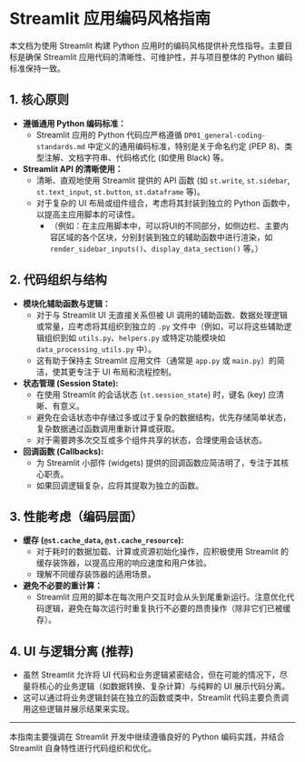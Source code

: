 # Streamlit 应用编码风格指南

本文档为使用 Streamlit 构建 Python 应用时的编码风格提供补充性指导。主要目标是确保 Streamlit 应用代码的清晰性、可维护性，并与项目整体的 Python 编码标准保持一致。

## 1. 核心原则

*   **遵循通用 Python 编码标准：**
    *   Streamlit 应用的 Python 代码应严格遵循 `DP01_general-coding-standards.md` 中定义的通用编码标准，特别是关于命名约定 (PEP 8)、类型注解、文档字符串、代码格式化 (如使用 Black) 等。
*   **Streamlit API 的清晰使用：**
    *   清晰、直观地使用 Streamlit 提供的 API 函数 (如 `st.write`, `st.sidebar`, `st.text_input`, `st.button`, `st.dataframe` 等)。
    *   对于复杂的 UI 布局或组件组合，考虑将其封装到独立的 Python 函数中，以提高主应用脚本的可读性。
        *   （例如：在主应用脚本中，可以将UI的不同部分，如侧边栏、主要内容区域的各个区块，分别封装到独立的辅助函数中进行渲染，如 `render_sidebar_inputs()`、`display_data_section()` 等。）

## 2. 代码组织与结构

*   **模块化辅助函数与逻辑：**
    *   对于与 Streamlit UI 无直接关系但被 UI 调用的辅助函数、数据处理逻辑或常量，应考虑将其组织到独立的 `.py` 文件中（例如，可以将这些辅助逻辑组织到如 `utils.py`、`helpers.py` 或特定功能模块如 `data_processing_utils.py` 中）。
    *   这有助于保持主 Streamlit 应用文件（通常是 `app.py` 或 `main.py`）的简洁，使其更专注于 UI 布局和流程控制。
*   **状态管理 (Session State):**
    *   在使用 Streamlit 的会话状态 (`st.session_state`) 时，键名 (key) 应清晰、有意义。
    *   避免在会话状态中存储过多或过于复杂的数据结构，优先存储简单状态，复杂数据通过函数调用重新计算或获取。
    *   对于需要跨多次交互或多个组件共享的状态，合理使用会话状态。
*   **回调函数 (Callbacks):**
    *   为 Streamlit 小部件 (widgets) 提供的回调函数应简洁明了，专注于其核心职责。
    *   如果回调逻辑复杂，应将其提取为独立的函数。

## 3. 性能考虑（编码层面）

*   **缓存 (`@st.cache_data`, `@st.cache_resource`):**
    *   对于耗时的数据加载、计算或资源初始化操作，应积极使用 Streamlit 的缓存装饰器，以提高应用的响应速度和用户体验。
    *   理解不同缓存装饰器的适用场景。
*   **避免不必要的重计算：**
    *   Streamlit 应用的脚本在每次用户交互时会从头到尾重新运行。注意优化代码逻辑，避免在每次运行时重复执行不必要的昂贵操作（除非它们已被缓存）。

## 4. UI 与逻辑分离 (推荐)

*   虽然 Streamlit 允许将 UI 代码和业务逻辑紧密结合，但在可能的情况下，尽量将核心的业务逻辑（如数据转换、复杂计算）与纯粹的 UI 展示代码分离。
*   这可以通过将业务逻辑封装在独立的函数或类中，Streamlit 代码主要负责调用这些逻辑并展示结果来实现。

---

本指南主要强调在 Streamlit 开发中继续遵循良好的 Python 编码实践，并结合 Streamlit 自身特性进行代码组织和优化。
